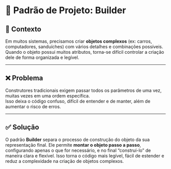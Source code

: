 # 🧱 Padrão de Projeto: Builder

## 🧩 Contexto

Em muitos sistemas, precisamos criar **objetos complexos** (ex: carros, computadores, sanduíches) com vários detalhes e combinações possíveis.
Quando o objeto possui muitos atributos, torna-se difícil controlar a criação dele de forma organizada e legível.

---

## ❌ Problema

Construtores tradicionais exigem passar todos os parâmetros de uma vez, muitas vezes em uma ordem específica.  
Isso deixa o código confuso, difícil de entender e de manter, além de aumentar o risco de erros.

---

## ✅ Solução

O padrão **Builder** separa o processo de construção do objeto da sua representação final.
Ele permite **montar o objeto passo a passo**, configurando apenas o que for necessário, e no final “construí-lo” de maneira clara e flexível.
Isso torna o código mais legível, fácil de estender e reduz a complexidade na criação de objetos complexos.
